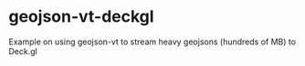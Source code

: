 # geojson-vt-deckgl

Example on using geojson-vt to stream heavy geojsons (hundreds of MB) to Deck.gl

